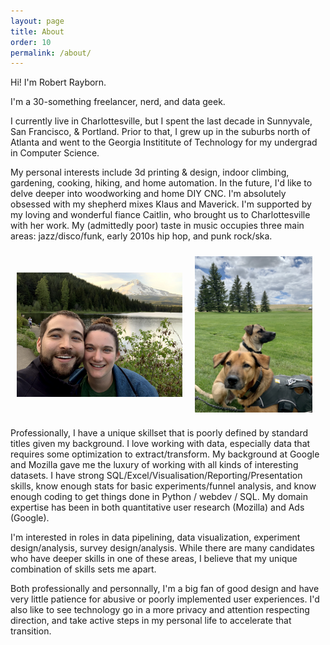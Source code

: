 ```yaml
---
layout: page
title: About
order: 10
permalink: /about/
---
```


<style>
  .flexrow {
    display: flex;
  }
  .flexcol {
    flex: 1 auto;
    padding: 10px;
    max-height: 100%;
  }
  .inline-img {
    height: 100%;
    object-fit: contain;
  }
</style>

Hi! I'm Robert Rayborn.

I'm a 30-something freelancer, nerd, and data geek.

I currently live in Charlottesville, but I spent the last decade in Sunnyvale, San Francisco, & Portland. Prior to that, I grew up in the suburbs north of Atlanta and went to the Georgia Instititute of Technology for my undergrad in Computer Science.

My personal interests include 3d printing & design, indoor climbing, gardening, cooking, hiking, and home automation. In the future, I'd like to delve deeper into woodworking and home DIY CNC. I'm absolutely obsessed with my shepherd mixes Klaus and Maverick. I'm supported by my loving and wonderful fiance Caitlin, who brought us to Charlottesville with her work. My (admittedly poor) taste in music occupies three main areas: jazz/disco/funk, early 2010s hip hop, and punk rock/ska.

<div class="flexrow" style="max-height: 270px;margin-bottom: 10px;">
  <div class="flexcol">
    <img src="/assets/images/robAndCaitlin.jpg" alt="Rob & Caitlin" class="inline-img" />
  </div>
  <div class="flexcol">
    <img src="/assets/images/doggos.jpg" alt="Klaus & Mav" class="inline-img" />
  </div>
</div>

Professionally, I have a unique skillset that is poorly defined by standard titles given my background. I love working with data, especially data that requires some optimization to extract/transform. My background at Google and Mozilla gave me the luxury of working with all kinds of interesting datasets. I have strong SQL/Excel/Visualisation/Reporting/Presentation skills, know enough stats for basic experiments/funnel analysis, and know enough coding to get things done in Python / webdev / SQL. My domain expertise has been in both quantitative user research (Mozilla) and Ads (Google).

I'm interested in roles in data pipelining, data visualization, experiment design/analysis, survey design/analysis. While there are many candidates who have deeper skills in one of these areas, I believe that my unique combination of skills sets me apart.

Both professionally and personnally, I'm a big fan of good design and have very little patience for abusive or poorly implemented user experiences. I'd also like to see technology go in a more privacy and attention respecting direction, and take active steps in my personal life to accelerate that transition.

